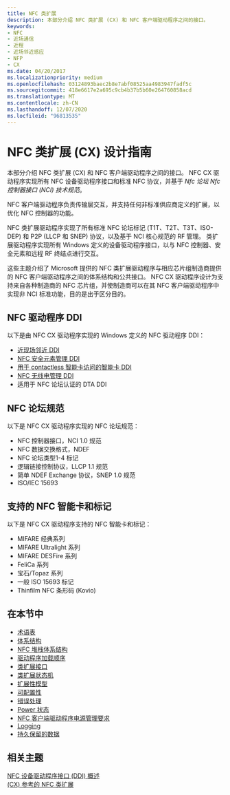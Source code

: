 ```yaml
---
title: NFC 类扩展
description: 本部分介绍 NFC 类扩展 (CX) 和 NFC 客户端驱动程序之间的接口。
keywords:
- NFC
- 近场通信
- 近程
- 近场邻近感应
- NFP
- CX
ms.date: 04/20/2017
ms.localizationpriority: medium
ms.openlocfilehash: 03124893baec2b8e7abf08525aa4983947fadf5c
ms.sourcegitcommit: 418e6617e2a695c9cb4b37b5b60e264760858acd
ms.translationtype: MT
ms.contentlocale: zh-CN
ms.lasthandoff: 12/07/2020
ms.locfileid: "96813535"
---
```

# <a name="nfc-class-extension-cx-design-guide"></a>NFC 类扩展 (CX) 设计指南


本部分介绍 NFC 类扩展 (CX) 和 NFC 客户端驱动程序之间的接口。 NFC CX 驱动程序实现所有 NFC 设备驱动程序接口和标准 NFC 协议，并基于 *Nfc 论坛 Nfc 控制器接口 (NCI) 技术规范*。

NFC 客户端驱动程序负责传输层交互，并支持任何非标准供应商定义的扩展，以优化 NFC 控制器的功能。

NFC 类扩展驱动程序实现了所有标准 NFC 论坛标记 (T1T、T2T、T3T、ISO-DEP) 和 P2P (LLCP 和 SNEP) 协议，以及基于 NCI 核心规范的 RF 管理。 类扩展驱动程序实现所有 Windows 定义的设备驱动程序接口，以与 NFC 控制器、安全元素和远程 RF 终结点进行交互。

这些主题介绍了 Microsoft 提供的 NFC 类扩展驱动程序与相应芯片组制造商提供的 NFC 客户端驱动程序之间的体系结构和公共接口。 NFC CX 驱动程序设计为支持来自各种制造商的 NFC 芯片组，并使制造商可以在其 NFC 客户端驱动程序中实现非 NCI 标准功能，目的是出于区分目的。

## <a name="nfc-driver-ddi"></a>NFC 驱动程序 DDI
以下是由 NFC CX 驱动程序实现的 Windows 定义的 NFC 驱动程序 DDI：

-   [近现场邻近 DDI](/windows-hardware/drivers/ddi/index)
-   [NFC 安全元素管理 DDI](/windows-hardware/drivers/ddi/index)
-   [用于 contactless 智能卡访问的智能卡 DDI](/previous-versions/dn905601(v=vs.85))
-   [NFC 无线电管理 DDI](/windows-hardware/drivers/ddi/index)
-   适用于 NFC 论坛认证的 DTA DDI

## <a name="nfc-forum-specifications"></a>NFC 论坛规范
以下是 NFC CX 驱动程序实现的 NFC 论坛规范：  

-   NFC 控制器接口，NCI 1.0 规范
-   NFC 数据交换格式，NDEF
-   NFC 论坛类型1-4 标记
-   逻辑链接控制协议，LLCP 1.1 规范
-   简单 NDEF Exchange 协议，SNEP 1.0 规范
-   ISO/IEC 15693

## <a name="supported-nfc-smart-cards-and-tags"></a>支持的 NFC 智能卡和标记
以下是 NFC CX 驱动程序支持的 NFC 智能卡和标记：  

-   MIFARE 经典系列
-   MIFARE Ultralight 系列
-   MIFARE DESFire 系列
-   FeliCa 系列
-   宝石/Topaz 系列
-   一般 ISO 15693 标记
-   Thinfilm NFC 条形码 (Kovio) 



## <a name="in-this-section"></a>在本节中


-   [术语表](glossary.md)
-   [体系结构](architecture.md)
-   [NFC 堆栈体系结构](nfc-stack-architecture.md)
-   [驱动程序加载顺序](driver-load-order.md)
-   [类扩展接口](nfc-class-extension-interface.md)
-   [类扩展状态机](nfc-class-extension-state-machine.md)
-   [扩展性模型](extensibility-model.md)
-   [可配置性](configurability.md)
-   [错误处理](error-handling.md)
-   [Power 状态](power-states.md)
-   [NFC 客户端驱动程序电源管理要求](nfc-client-driver-power-management-requirements.md)
-   [Logging](logging.md)
-   [持久保留的数据](persisted-data.md)

 

 
## <a name="related-topics"></a>相关主题
[NFC 设备驱动程序接口 (DDI) 概述](/windows-hardware/drivers/ddi/_nfpdrivers/)  
[ (CX) 参考的 NFC 类扩展](/windows-hardware/drivers/ddi/nfccx/)
